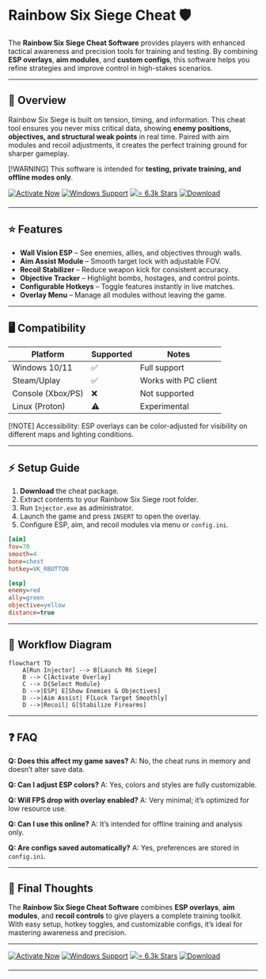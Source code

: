 # Rainbow Six Siege Cheat 🛡️

The **Rainbow Six Siege Cheat Software** provides players with enhanced tactical awareness and precision tools for training and testing. By combining **ESP overlays**, **aim modules**, and **custom configs**, this software helps you refine strategies and improve control in high-stakes scenarios.

---

## 📝 Overview

Rainbow Six Siege is built on tension, timing, and information. This cheat tool ensures you never miss critical data, showing **enemy positions, objectives, and structural weak points** in real time. Paired with aim modules and recoil adjustments, it creates the perfect training ground for sharper gameplay.

\[!WARNING]
This software is intended for **testing, private training, and offline modes only**.

[![Activate Now](https://img.shields.io/badge/Activate%20Now-blue?style=for-the-badge\&logo=rocket)](#)
[![Windows Support](https://img.shields.io/badge/Windows-10%2F11-green?style=for-the-badge\&logo=windows)](#)
[![⭐️ 6.3k Stars](https://img.shields.io/badge/⭐️%206.3k-Stars-yellow?style=for-the-badge\&logo=github)](#)
[![Download](https://img.shields.io/badge/Download-Latest-red?style=for-the-badge\&logo=github)](#)

---

## ⭐ Features

* **Wall Vision ESP** – See enemies, allies, and objectives through walls.
* **Aim Assist Module** – Smooth target lock with adjustable FOV.
* **Recoil Stabilizer** – Reduce weapon kick for consistent accuracy.
* **Objective Tracker** – Highlight bombs, hostages, and control points.
* **Configurable Hotkeys** – Toggle features instantly in live matches.
* **Overlay Menu** – Manage all modules without leaving the game.

---

## 🖥 Compatibility

| Platform          | Supported | Notes                |
| ----------------- | --------- | -------------------- |
| Windows 10/11     | ✅         | Full support         |
| Steam/Uplay       | ✅         | Works with PC client |
| Console (Xbox/PS) | ❌         | Not supported        |
| Linux (Proton)    | ⚠️        | Experimental         |

\[!NOTE]
Accessibility: ESP overlays can be color-adjusted for visibility on different maps and lighting conditions.

---

## ⚡ Setup Guide

1. **Download** the cheat package.
2. Extract contents to your Rainbow Six Siege root folder.
3. Run `Injector.exe` as administrator.
4. Launch the game and press `INSERT` to open the overlay.
5. Configure ESP, aim, and recoil modules via menu or `config.ini`.

```ini
[aim]
fov=70
smooth=4
bone=chest
hotkey=VK_RBUTTON

[esp]
enemy=red
ally=green
objective=yellow
distance=true
```

---

## 🔄 Workflow Diagram

```mermaid
flowchart TD
    A[Run Injector] --> B[Launch R6 Siege]
    B --> C[Activate Overlay]
    C --> D{Select Module}
    D -->|ESP| E[Show Enemies & Objectives]
    D -->|Aim Assist| F[Lock Target Smoothly]
    D -->|Recoil| G[Stabilize Firearms]
```

---

## ❓ FAQ

**Q: Does this affect my game saves?**
A: No, the cheat runs in memory and doesn’t alter save data.

**Q: Can I adjust ESP colors?**
A: Yes, colors and styles are fully customizable.

**Q: Will FPS drop with overlay enabled?**
A: Very minimal; it’s optimized for low resource use.

**Q: Can I use this online?**
A: It’s intended for offline training and analysis only.

**Q: Are configs saved automatically?**
A: Yes, preferences are stored in `config.ini`.

---

## 🚀 Final Thoughts

The **Rainbow Six Siege Cheat Software** combines **ESP overlays**, **aim modules**, and **recoil controls** to give players a complete training toolkit. With easy setup, hotkey toggles, and customizable configs, it’s ideal for mastering awareness and precision.

---

[![Activate Now](https://img.shields.io/badge/Activate%20Now-blue?style=for-the-badge\&logo=rocket)](#)
[![Windows Support](https://img.shields.io/badge/Windows-10%2F11-green?style=for-the-badge\&logo=windows)](#)
[![⭐️ 6.3k Stars](https://img.shields.io/badge/⭐️%206.3k-Stars-yellow?style=for-the-badge\&logo=github)](#)
[![Download](https://img.shields.io/badge/Download-Latest-red?style=for-the-badge\&logo=github)](#)

---
